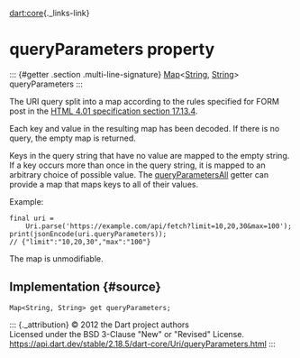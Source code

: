 [dart:core](../../dart-core/dart-core-library){._links-link}

queryParameters property
========================

::: {#getter .section .multi-line-signature}
[Map](../map-class)\<[String](../string-class),
[String](../string-class)\> queryParameters
:::

The URI query split into a map according to the rules specified for FORM
post in the [HTML 4.01 specification section
17.13.4](https://www.w3.org/TR/REC-html40/interact/forms.html#h-17.13.4 "HTML 4.01 section 17.13.4").

Each key and value in the resulting map has been decoded. If there is no
query, the empty map is returned.

Keys in the query string that have no value are mapped to the empty
string. If a key occurs more than once in the query string, it is mapped
to an arbitrary choice of possible value. The
[queryParametersAll](queryparametersall) getter can provide a map that
maps keys to all of their values.

Example:

``` {.language-dart data-language="dart"}
final uri =
    Uri.parse('https://example.com/api/fetch?limit=10,20,30&max=100');
print(jsonEncode(uri.queryParameters));
// {"limit":"10,20,30","max":"100"}
```

The map is unmodifiable.

Implementation {#source}
--------------

``` {.language-dart data-language="dart"}
Map<String, String> get queryParameters;
```

::: {._attribution}
© 2012 the Dart project authors\
Licensed under the BSD 3-Clause \"New\" or \"Revised\" License.\
<https://api.dart.dev/stable/2.18.5/dart-core/Uri/queryParameters.html>
:::
